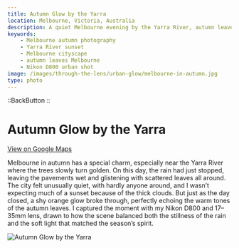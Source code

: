 ```yaml
---
title: Autumn Glow by the Yarra
location: Melbourne, Victoria, Australia
description: A quiet Melbourne evening by the Yarra River, autumn leaves, and a shy sunset glow after rain captured in a warm, moody cityscape.
keywords:
    - Melbourne autumn photography
    - Yarra River sunset
    - Melbourne cityscape
    - autumn leaves Melbourne
    - Nikon D800 urban shot
image: /images/through-the-lens/urban-glow/melbourne-in-autumn.jpg
type: photo
---
```


::BackButton
::

# Autumn Glow by the Yarra

<a href="https://maps.app.goo.gl/gDBBh3dG5FzAh2Z66" target="_blank" rel="noopener noreferrer">View on Google Maps</a>

Melbourne in autumn has a special charm, especially near the Yarra River where the trees slowly turn golden. On this day, the rain had just stopped, leaving the pavements wet and glistening with scattered leaves all around. The city felt unusually quiet, with hardly anyone around, and I wasn’t expecting much of a sunset because of the thick clouds. But just as the day closed, a shy orange glow broke through, perfectly echoing the warm tones of the autumn leaves. I captured the moment with my Nikon D800 and 17–35mm lens, drawn to how the scene balanced both the stillness of the rain and the soft light that matched the season’s spirit.

![Autumn Glow by the Yarra](/images/through-the-lens/urban-glow/melbourne-in-autumn.jpg)

<div class="mb-8"></div>
